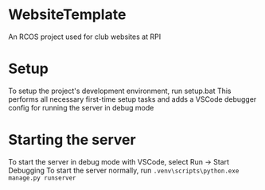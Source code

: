 # WebsiteTemplate
An RCOS project used for club websites at RPI

# Setup
To setup the project's development environment, run setup.bat
This performs all necessary first-time setup tasks and adds a VSCode debugger config for running the server in debug mode

# Starting the server
To start the server in debug mode with VSCode, select Run -> Start Debugging
To start the server normally, run `.venv\scripts\python.exe manage.py runserver`
